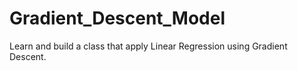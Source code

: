 # Gradient_Descent_Model
Learn and build a class that apply Linear Regression using Gradient Descent.
